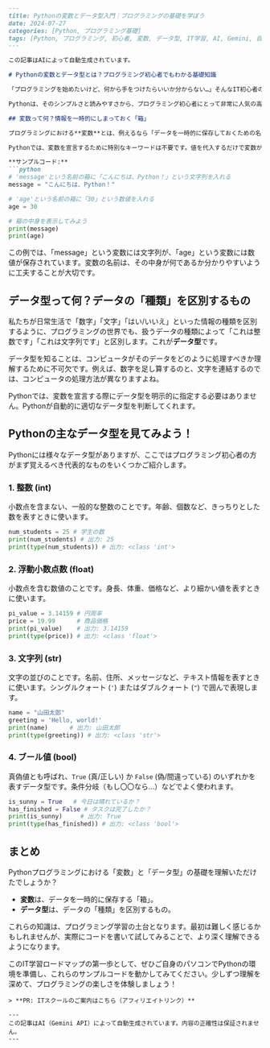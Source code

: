 ```markdown
---
title: Pythonの変数とデータ型入門｜プログラミングの基礎を学ぼう
date: 2024-07-27
categories: [Python, プログラミング基礎]
tags: [Python, プログラミング, 初心者, 変数, データ型, IT学習, AI, Gemini, 自動生成]
---

この記事はAIによって自動生成されています。

# Pythonの変数とデータ型とは？プログラミング初心者でもわかる基礎知識

「プログラミングを始めたいけど、何から手をつけたらいいか分からない…」そんなIT初心者のあなたに、Pythonのプログラミング学習で最初にぶつかるであろう「変数」と「データ型」について、やさしく解説します。これらは、プログラミングの世界で情報を扱うための土台となる、とても大切な基礎知識です。

Pythonは、そのシンプルさと読みやすさから、プログラミング初心者にとって非常に人気の高い言語です。この記事を読めば、Pythonを使ったIT学習の第一歩を自信を持って踏み出せるでしょう。

## 変数って何？情報を一時的にしまっておく「箱」

プログラミングにおける**変数**とは、例えるなら「データを一時的に保存しておくための名前付きの箱」のようなものです。計算の結果や、ユーザーが入力した情報など、さまざまなデータをこの「箱」に入れて、必要な時に取り出して使うことができます。

Pythonでは、変数を宣言するために特別なキーワードは不要です。値を代入するだけで変数が作られます。

**サンプルコード:**
```python
# 'message'という名前の箱に「こんにちは、Python！」という文字列を入れる
message = "こんにちは、Python！"

# 'age'という名前の箱に「30」という数値を入れる
age = 30

# 箱の中身を表示してみよう
print(message) 
print(age)
```

この例では、「message」という変数には文字列が、「age」という変数には数値が保存されています。変数の名前は、その中身が何であるか分かりやすいように工夫することが大切です。

## データ型って何？データの「種類」を区別するもの

私たちが日常生活で「数字」「文字」「はい/いいえ」といった情報の種類を区別するように、プログラミングの世界でも、扱うデータの種類によって「これは整数です」「これは文字列です」と区別します。これが**データ型**です。

データ型を知ることは、コンピュータがそのデータをどのように処理すべきか理解するために不可欠です。例えば、数字を足し算するのと、文字を連結するのでは、コンピュータの処理方法が異なりますよね。

Pythonでは、変数を宣言する際にデータ型を明示的に指定する必要はありません。Pythonが自動的に適切なデータ型を判断してくれます。

## Pythonの主なデータ型を見てみよう！

Pythonには様々なデータ型がありますが、ここではプログラミング初心者の方がまず覚えるべき代表的なものをいくつかご紹介します。

### 1. 整数 (int)
小数点を含まない、一般的な整数のことです。年齢、個数など、きっちりとした数を表すときに使います。

```python
num_students = 25 # 学生の数
print(num_students) # 出力: 25
print(type(num_students)) # 出力: <class 'int'>
```

### 2. 浮動小数点数 (float)
小数点を含む数値のことです。身長、体重、価格など、より細かい値を表すときに使います。

```python
pi_value = 3.14159 # 円周率
price = 19.99      # 商品価格
print(pi_value)    # 出力: 3.14159
print(type(price)) # 出力: <class 'float'>
```

### 3. 文字列 (str)
文字の並びのことです。名前、住所、メッセージなど、テキスト情報を表すときに使います。シングルクォート (`'`) またはダブルクォート (`"`) で囲んで表現します。

```python
name = "山田太郎"
greeting = 'Hello, world!'
print(name)      # 出力: 山田太郎
print(type(greeting)) # 出力: <class 'str'>
```

### 4. ブール値 (bool)
真偽値とも呼ばれ、`True` (真/正しい) か `False` (偽/間違っている) のいずれかを表すデータ型です。条件分岐（もし〇〇なら…）などでよく使われます。

```python
is_sunny = True   # 今日は晴れているか？
has_finished = False # タスクは完了したか？
print(is_sunny)     # 出力: True
print(type(has_finished)) # 出力: <class 'bool'>
```

## まとめ

Pythonプログラミングにおける「変数」と「データ型」の基礎を理解いただけたでしょうか？

*   **変数**は、データを一時的に保存する「箱」。
*   **データ型**は、データの「種類」を区別するもの。

これらの知識は、プログラミング学習の土台となります。最初は難しく感じるかもしれませんが、実際にコードを書いて試してみることで、より深く理解できるようになります。

このIT学習ロードマップの第一歩として、ぜひご自身のパソコンでPythonの環境を準備し、これらのサンプルコードを動かしてみてください。少しずつ理解を深めて、プログラミングの楽しさを体験しましょう！
```
> **PR: ITスクールのご案内はこちら（アフィリエイトリンク）**

---
この記事はAI（Gemini API）によって自動生成されています。内容の正確性は保証されません。
---
